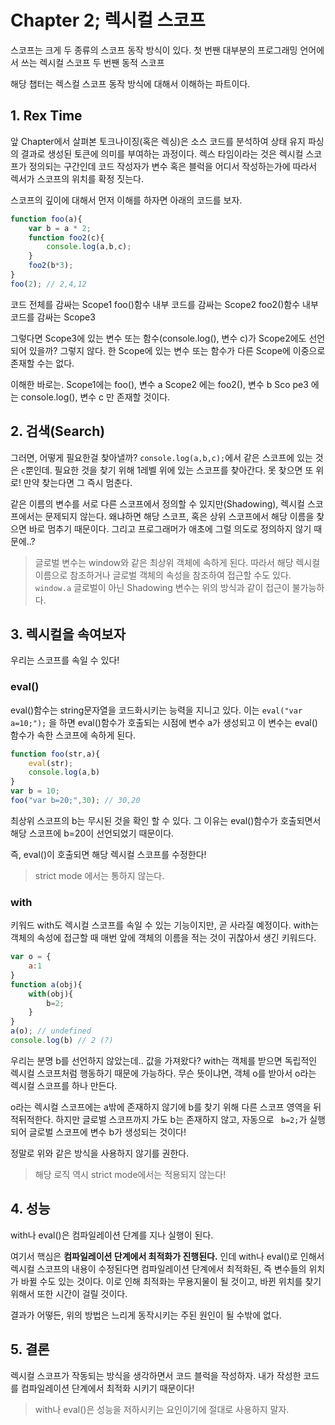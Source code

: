 # Chapter 2; 렉시컬 스코프
스코프는 크게 두 종류의 스코프 동작 방식이 있다.
첫 번짼 대부분의 프로그래밍 언어에서 쓰는 렉시컬 스코프
두 번짼 동적 스코프

해당 챕터는 렉스컬 스코프 동작 방식에 대해서 이해하는 파트이다.

## 1. Rex Time
앞 Chapter에서 살펴본 토크나이징(혹은 렉싱)은 소스 코드를 분석하여 상태 유지 파싱의 결과로 생성된 토큰에 의미를 부여하는 과정이다.
렉스 타임이라는 것은 렉시컬 스코프가 정의되는 구간인데 코드 작성자가 변수 혹은 블럭을 어디서 작성하는가에 따라서 렉서가 스코프의 위치를 확정 짓는다.

스코프의 깊이에 대해서 먼저 이해를 하자면 아래의 코드를 보자.
```javascript
function foo(a){
	var b = a * 2;
	function foo2(c){
		console.log(a,b,c);
	}
	foo2(b*3);
}
foo(2); // 2,4,12
```
코드 전체를 감싸는 Scope1
foo()함수 내부 코드를 감싸는 Scope2
foo2()함수 내부 코드를 감싸는 Scope3

그렇다면 Scope3에 있는 변수 또는 함수(console.log(), 변수 c)가 Scope2에도 선언되어 있을까?
그렇지 않다. 한 Scope에 있는 변수 또는 함수가 다른 Scope에 이중으로 존재할 수는 없다.

이해한 바로는.
Scope1에는 foo(), 변수 a
Scope2 에는 foo2(), 변수 b
Sco pe3 에는 console.log(), 변수 c
만 존재할 것이다.

##  2. 검색(Search)
그러면, 어떻게 필요한걸 찾아낼까?
```console.log(a,b,c);```에서  같은 스코프에 있는 것은 ```c```뿐인데.
필요한 것을 찾기 위해 1레벨 위에 있는 스코프를 찾아간다. 못 찾으면 또 위로!
만약 찾는다면 그 즉시 멈춘다.

같은 이름의 변수를 서로 다른 스코프에서 정의할 수 있지만(Shadowing), 렉시컬 스코프에서는 문제되지 않는다.
왜냐하면 해당 스코프, 혹은 상위 스코프에서 해당 이름을 찾으면 바로 멈추기 때문이다.
그리고 프로그래머가 애초에 그럴 의도로 정의하지 않기 때문에..?

>글로벌 변수는 window와 같은 최상위 객체에 속하게 된다. 따라서 해당 렉시컬 이름으로 참조하거나 글로벌 객체의 속성을 참조하여 접근할 수도 있다. 
>``` window.a ```
> 글로벌이 아닌 Shadowing 변수는 위의 방식과 같이 접근이 불가능하다.


## 3. 렉시컬을 속여보자
우리는 스코프를 속일 수 있다!

### eval()
eval()함수는 string문자열을 코드화시키는 능력을 지니고 있다.
이는 ```eval("var a=10;");``` 을 하면 eval()함수가 호출되는 시점에 변수 a가 생성되고 이 변수는 eval()함수가 속한 스코프에 속하게 된다.
```javascript
function foo(str,a){
	eval(str);
	console.log(a,b)
}
var b = 10;
foo("var b=20;",30); // 30,20
```
최상위 스코프의 b는 무시된 것을 확인 할 수 있다.
그 이유는 eval()함수가 호출되면서 해당 스코프에 b=20이 선언되었기 때문이다.

즉, eval()이 호출되면 해당 렉시컬 스코프를 수정한다!

> strict mode 에서는 통하지 않는다.


### with
키워드 with도 렉시컬 스코프를 속일 수 있는 기능이지만, 곧 사라질 예정이다.
with는 객체의 속성에 접근할 때 매번 앞에 객체의 이름을 적는 것이 귀찮아서 생긴 키워드다.

```javascript
var o = {
	a:1
}
function a(obj){
	with(obj){
		b=2;
	}
}
a(o); // undefined
console.log(b) // 2 (?)
```
우리는 분명 b를 선언하지 않았는데.. 값을 가져왔다?
with는 객체를 받으면 독립적인 렉시컬 스코프처럼 행동하기 때문에 가능하다.
무슨 뜻이냐면, 객체 o를 받아서 o라는 렉시컬 스코프를 하나 만든다.

o라는 렉시컬 스코프에는 a밖에 존재하지 않기에 b를 찾기 위해 다른 스코프 영역을 뒤적뒤적한다.
하지만 글로벌 스코프까지 가도 b는 존재하지 않고, 자동으로 ``` b=2;```가 실행되어 
글로벌 스코프에 변수 b가 생성되는 것이다!

정말로 위와 같은 방식을 사용하지 않기를 권한다.
> 해당 로직 역시 strict mode에서는 적용되지 않는다!

## 4. 성능
with나 eval()은 컴파일레이션 단계를 지나 실행이 된다.

여기서 핵심은 **컴파일레이션 단계에서 최적화가 진행된다.** 인데
with나 eval()로 인해서 렉시컬 스코프의 내용이 수정된다면 컴파일레이션 단계에서 최적화된, 즉 변수들의 위치가 바뀔 수도 있는 것이다.
이로 인해 최적화는 무용지물이 될 것이고, 바뀐 위치를 찾기위해서 또한 시간이 걸릴 것이다.

결과가 어떻든, 위의 방법은 느리게 동작시키는 주된 원인이 될 수밖에 없다.


## 5. 결론
렉시컬 스코프가 작동되는 방식을 생각하면서 코드 블럭을 작성하자. 
내가 작성한 코드를 컴파일레이션 단계에서 최적화 시키기 때문이다!

>with나 eval()은 성능을 저하시키는 요인이기에 절대로 사용하지 말자.
